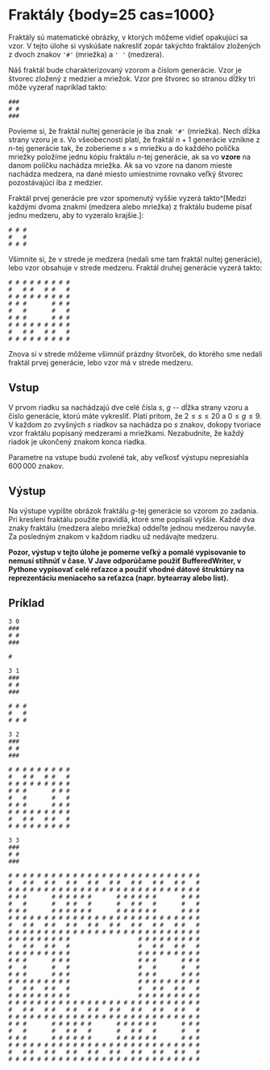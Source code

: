 # Fraktály {body=25 cas=1000}

Fraktály sú matematické obrázky, v ktorých môžeme vidieť opakujúci sa vzor. V
tejto úlohe si vyskúšate nakresliť zopár takýchto fraktálov zložených z dvoch
znakov `'#'` (mriežka) a `' '` (medzera).

Náš fraktál bude charakterizovaný vzorom a číslom generácie.
Vzor je štvorec zložený z medzier a mriežok. 
Vzor pre štvorec so stranou dĺžky tri môže vyzerať napríklad takto:

```
###
# #
###
```

Povieme si, že fraktál nultej generácie je iba znak `'#'` (mriežka). 
Nech dĺžka strany vzoru je $s$.
Vo všeobecnosti platí, že fraktál $n+1$ generácie vznikne z $n$-tej generácie
tak, že zoberieme $s \times s$ mriežku a do každého políčka mriežky položíme
jednu kópiu fraktálu $n$-tej generácie, ak sa vo **vzore** na danom
políčku nachádza mriežka. Ak sa vo vzore na danom mieste nachádza medzera,
na dané miesto umiestnime rovnako veľký štvorec pozostávajúci iba z medzier.

Fraktál prvej generácie pre vzor spomenutý vyššie vyzerá takto^[Medzi každými
dvoma znakmi (medzera alebo mriežka) z fraktálu budeme písať jednu
medzeru, aby to vyzeralo krajšie.]:

```
# # #
#   #
# # #
```

Všimnite si, že v strede je medzera (nedali sme tam fraktál nultej generácie), lebo vzor obsahuje v strede medzeru. 
Fraktál druhej generácie vyzerá takto:

```
# # # # # # # # #
#   # #   # #   #
# # # # # # # # #
# # #       # # #
#   #       #   #
# # #       # # #
# # # # # # # # #
#   # #   # #   #
# # # # # # # # #
```

Znova si v strede môžeme všimnúť prázdny štvorček, do ktorého sme nedali fraktál
prvej generácie, lebo vzor má v strede medzeru.

## Vstup

V prvom riadku sa nachádzajú dve celé čísla $s$, $g$ -- dĺžka strany
vzoru a číslo generácie, ktorú máte vykresliť. Platí pritom,
že $2 \leq s \leq 20$ a $0 \leq g \leq 9$.
V každom zo zvyšných $s$ riadkov sa nachádza po $s$ znakov, dokopy tvoriace
vzor fraktálu popísaný medzerami a mriežkami. Nezabudnite, že každý riadok je
ukončený znakom konca riadka.

Parametre na vstupe budú zvolené tak, aby veľkosť výstupu nepresiahla $600\,000$ znakov.

## Výstup

Na výstupe vypíšte obrázok fraktálu $g$-tej generácie so vzorom zo zadania. Pri
kreslení fraktálu použite pravidlá, ktoré sme popísali vyššie.
Každé dva znaky fraktálu (medzera alebo mriežka) oddeľte jednou medzerou navyše.
Za posledným znakom v každom riadku už nedávajte medzeru.

**Pozor, výstup v tejto úlohe je pomerne veľký a pomalé vypisovanie to nemusí stihnúť v čase.
V Jave odporúčame použiť BufferedWriter, v Pythone vypisovať celé reťazce a použiť vhodné dátové štruktúry na reprezentáciu meniaceho sa reťazca (napr. bytearray alebo list).**

## Príklad

```vstup
3 0
###
# #
###
```

```vystup
#
```

```vstup
3 1
###
# #
###
```

```vystup
# # #
#   #
# # #
```

```vstup
3 2
###
# #
###
```

```vystup
# # # # # # # # #
#   # #   # #   #
# # # # # # # # #
# # #       # # #
#   #       #   #
# # #       # # #
# # # # # # # # #
#   # #   # #   #
# # # # # # # # #
```

```vstup
3 3
###
# #
###
```

```vystup
# # # # # # # # # # # # # # # # # # # # # # # # # # #
#   # #   # #   # #   # #   # #   # #   # #   # #   #
# # # # # # # # # # # # # # # # # # # # # # # # # # #
# # #       # # # # # #       # # # # # #       # # #
#   #       #   # #   #       #   # #   #       #   #
# # #       # # # # # #       # # # # # #       # # #
# # # # # # # # # # # # # # # # # # # # # # # # # # #
#   # #   # #   # #   # #   # #   # #   # #   # #   #
# # # # # # # # # # # # # # # # # # # # # # # # # # #
# # # # # # # # #                   # # # # # # # # #
#   # #   # #   #                   #   # #   # #   #
# # # # # # # # #                   # # # # # # # # #
# # #       # # #                   # # #       # # #
#   #       #   #                   #   #       #   #
# # #       # # #                   # # #       # # #
# # # # # # # # #                   # # # # # # # # #
#   # #   # #   #                   #   # #   # #   #
# # # # # # # # #                   # # # # # # # # #
# # # # # # # # # # # # # # # # # # # # # # # # # # #
#   # #   # #   # #   # #   # #   # #   # #   # #   #
# # # # # # # # # # # # # # # # # # # # # # # # # # #
# # #       # # # # # #       # # # # # #       # # #
#   #       #   # #   #       #   # #   #       #   #
# # #       # # # # # #       # # # # # #       # # #
# # # # # # # # # # # # # # # # # # # # # # # # # # #
#   # #   # #   # #   # #   # #   # #   # #   # #   #
# # # # # # # # # # # # # # # # # # # # # # # # # # #
```